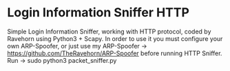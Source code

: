 # Login Information Sniffer HTTP
Simple Login Information Sniffer, working with HTTP protocol, coded by Ravehorn using Python3 + Scapy. In order to use it you must configure your own ARP-Spoofer, or just use my ARP-Spoofer -> https://github.com/TheRavehorn/ARP-Spoofer before running HTTP Sniffer.
Run -> sudo python3 packet_sniffer.py
